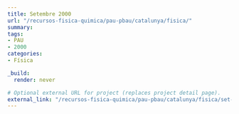 ```yaml
---
title: Setembre 2000
url: "/recursos-fisica-quimica/pau-pbau/catalunya/fisica/"
summary:
tags:
- PAU
- 2000
categories:
- Física

_build:
  render: never

# Optional external URL for project (replaces project detail page).
external_link: "/recursos-fisica-quimica/pau-pbau/catalunya/fisica/set-2000.pdf"
---
```

